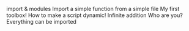 import & modules Import a simple function from a simple file My first toolbox! How to make a script dynamic! Infinite addition Who are you? Everything can be imported

